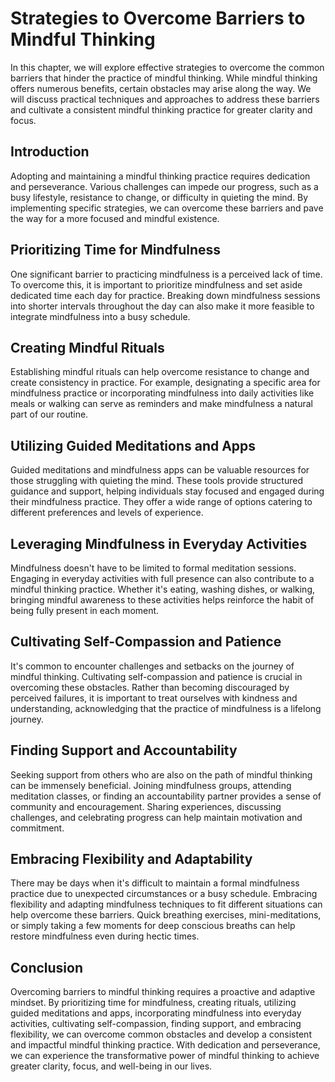 Strategies to Overcome Barriers to Mindful Thinking
============================================================

In this chapter, we will explore effective strategies to overcome the common barriers that hinder the practice of mindful thinking. While mindful thinking offers numerous benefits, certain obstacles may arise along the way. We will discuss practical techniques and approaches to address these barriers and cultivate a consistent mindful thinking practice for greater clarity and focus.

Introduction
------------

Adopting and maintaining a mindful thinking practice requires dedication and perseverance. Various challenges can impede our progress, such as a busy lifestyle, resistance to change, or difficulty in quieting the mind. By implementing specific strategies, we can overcome these barriers and pave the way for a more focused and mindful existence.

**Prioritizing Time for Mindfulness**
-------------------------------------

One significant barrier to practicing mindfulness is a perceived lack of time. To overcome this, it is important to prioritize mindfulness and set aside dedicated time each day for practice. Breaking down mindfulness sessions into shorter intervals throughout the day can also make it more feasible to integrate mindfulness into a busy schedule.

**Creating Mindful Rituals**
----------------------------

Establishing mindful rituals can help overcome resistance to change and create consistency in practice. For example, designating a specific area for mindfulness practice or incorporating mindfulness into daily activities like meals or walking can serve as reminders and make mindfulness a natural part of our routine.

**Utilizing Guided Meditations and Apps**
-----------------------------------------

Guided meditations and mindfulness apps can be valuable resources for those struggling with quieting the mind. These tools provide structured guidance and support, helping individuals stay focused and engaged during their mindfulness practice. They offer a wide range of options catering to different preferences and levels of experience.

**Leveraging Mindfulness in Everyday Activities**
-------------------------------------------------

Mindfulness doesn't have to be limited to formal meditation sessions. Engaging in everyday activities with full presence can also contribute to a mindful thinking practice. Whether it's eating, washing dishes, or walking, bringing mindful awareness to these activities helps reinforce the habit of being fully present in each moment.

**Cultivating Self-Compassion and Patience**
--------------------------------------------

It's common to encounter challenges and setbacks on the journey of mindful thinking. Cultivating self-compassion and patience is crucial in overcoming these obstacles. Rather than becoming discouraged by perceived failures, it is important to treat ourselves with kindness and understanding, acknowledging that the practice of mindfulness is a lifelong journey.

**Finding Support and Accountability**
--------------------------------------

Seeking support from others who are also on the path of mindful thinking can be immensely beneficial. Joining mindfulness groups, attending meditation classes, or finding an accountability partner provides a sense of community and encouragement. Sharing experiences, discussing challenges, and celebrating progress can help maintain motivation and commitment.

**Embracing Flexibility and Adaptability**
------------------------------------------

There may be days when it's difficult to maintain a formal mindfulness practice due to unexpected circumstances or a busy schedule. Embracing flexibility and adapting mindfulness techniques to fit different situations can help overcome these barriers. Quick breathing exercises, mini-meditations, or simply taking a few moments for deep conscious breaths can help restore mindfulness even during hectic times.

Conclusion
----------

Overcoming barriers to mindful thinking requires a proactive and adaptive mindset. By prioritizing time for mindfulness, creating rituals, utilizing guided meditations and apps, incorporating mindfulness into everyday activities, cultivating self-compassion, finding support, and embracing flexibility, we can overcome common obstacles and develop a consistent and impactful mindful thinking practice. With dedication and perseverance, we can experience the transformative power of mindful thinking to achieve greater clarity, focus, and well-being in our lives.
